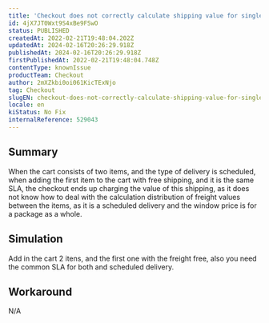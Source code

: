 ```yaml
---
title: 'Checkout does not correctly calculate shipping value for single item that has free shipping and scheduled delivery'
id: 4jX7JT0Wxt9S4xBe9FSwO
status: PUBLISHED
createdAt: 2022-02-21T19:48:04.202Z
updatedAt: 2024-02-16T20:26:29.918Z
publishedAt: 2024-02-16T20:26:29.918Z
firstPublishedAt: 2022-02-21T19:48:04.748Z
contentType: knownIssue
productTeam: Checkout
author: 2mXZkbi0oi061KicTExNjo
tag: Checkout
slugEN: checkout-does-not-correctly-calculate-shipping-value-for-single-item-that-has-free-shipping-and-scheduled-delivery
locale: en
kiStatus: No Fix
internalReference: 529043
---
```


## Summary


When the cart consists of two items, and the type of delivery is scheduled, when adding the first item to the cart with free shipping, and it is the same SLA, the checkout ends up charging the value of this shipping, as it does not know how to deal with the calculation distribution of freight values ​​between the items, as it is a scheduled delivery and the window price is for a package as a whole.



## Simulation


Add in the cart 2 itens, and the first one with the freight free, also you need the common SLA for both and scheduled delivery.



## Workaround


N/A

